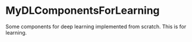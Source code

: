 # MyDLComponentsForLearning
Some components for deep learning implemented from scratch. This is for learning.
